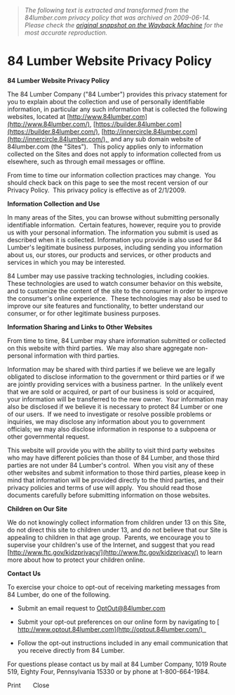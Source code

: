 > *The following text is extracted and transformed from the 84lumber.com privacy policy that was archived on 2009-06-14. Please check the [original snapshot on the Wayback Machine](https://web.archive.org/web/20090614043249id_/http%3A//www.optout.84lumber.com/PrivacyPolicy.htm) for the most accurate reproduction.*

# 84 Lumber Website Privacy Policy

**84 Lumber Website Privacy Policy**

The 84 Lumber Company ("84 Lumber") provides this privacy statement for you to explain about the collection and use of personally identifiable information, in particular any such information that is collected the following websites, located at [http://www.84lumber.com](http://www.84lumber.com/), [https://builder.84lumber.com](https://builder.84lumber.com/), [http://innercircle.84lumber.com](http://innercircle.84lumber.com/),  and any sub domain website of 84lumber.com (the "Sites").   This policy applies only to information collected on the Sites and does not apply to information collected from us elsewhere, such as through email messages or offline. 

From time to time our information collection practices may change.  You should check back on this page to see the most recent version of our Privacy Policy.  This privacy policy is effective as of 2/1/2009.

**Information Collection and Use**

In many areas of the Sites, you can browse without submitting personally identifiable information.  Certain features, however, require you to provide us with your personal information. The information you submit is used as described when it is collected. Information you provide is also used for 84 Lumber's legitimate business purposes, including sending you information about us, our stores, our products and services, or other products and services in which you may be interested. 

84 Lumber may use passive tracking technologies, including cookies. These technologies are used to watch consumer behavior on this website, and to customize the content of the site to the consumer in order to improve the consumer's online experience.  These technologies may also be used to improve our site features and functionality, to better understand our consumer, or for other legitimate business purposes.

**Information Sharing and Links to Other Websites**

From time to time, 84 Lumber may share information submitted or collected on this website with third parties.  We may also share aggregate non-personal information with third parties.

Information may be shared with third parties if we believe we are legally obligated to disclose information to the government or third parties or if we are jointly providing services with a business partner.  In the unlikely event that we are sold or acquired, or part of our business is sold or acquired, your information will be transferred to the new owner.  Your information may also be disclosed if we believe it is necessary to protect 84 Lumber or one of our users.  If we need to investigate or resolve possible problems or inquiries, we may disclose any information about you to government officials; we may also disclose information in response to a subpoena or other governmental request.

This website will provide you with the ability to visit third party websites who may have different policies than those of 84 Lumber, and those third parties are not under 84 Lumber's control.  When you visit any of these other websites and submit information to those third parties, please keep in mind that information will be provided directly to the third parties, and their privacy policies and terms of use will apply.  You should read those documents carefully before submitting information on those websites.

**Children on Our Site**

We do not knowingly collect information from children under 13 on this Site, do not direct this site to children under 13, and do not believe that our Site is appealing to children in that age group.  Parents, we encourage you to supervise your children's use of the Internet, and suggest that you read [http://www.ftc.gov/kidzprivacy/](http://www.ftc.gov/kidzprivacy/) to learn more about how to protect your children online.

**Contact Us**

To exercise your choice to opt-out of receiving marketing messages from 84 Lumber, do one of the following.

  * Submit an email request to [ OptOut@84lumber.com](mailto:OptOut@84lumber.com) 

  * Submit your opt-out preferences on our online form by navigating to [ http://www.optout.84lumber.com](http://optout.84lumber.com/)  

  * Follow the opt-out instructions included in any email communication that you receive directly from 84 Lumber. 




For questions please contact us by mail at 84 Lumber Company, 1019 Route 519, Eighty Four, Pennsylvania 15330 or by phone at 1-800-664-1984.

Print       Close
